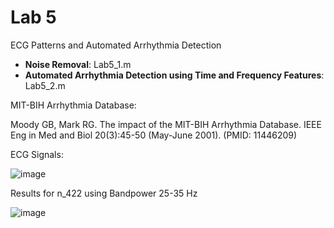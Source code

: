 # Lab 5

ECG Patterns and Automated Arrhythmia Detection

*   **Noise Removal**: Lab5_1.m
*   **Automated Arrhythmia Detection using Time and Frequency Features**: Lab5_2.m

MIT-BIH Arrhythmia Database:

Moody GB, Mark RG. The impact of the MIT-BIH Arrhythmia Database. IEEE Eng in Med and Biol 20(3):45-50 (May-June 2001). (PMID: 11446209)

ECG Signals:

![image](https://user-images.githubusercontent.com/94138466/152857998-5b5453c3-0924-439a-a74b-3cd526c1a3a5.png)

Results for n_422 using Bandpower 25-35 Hz

![image](https://user-images.githubusercontent.com/94138466/152858306-aa8a1e2b-ded9-4221-b35d-052815cf55b0.png)

